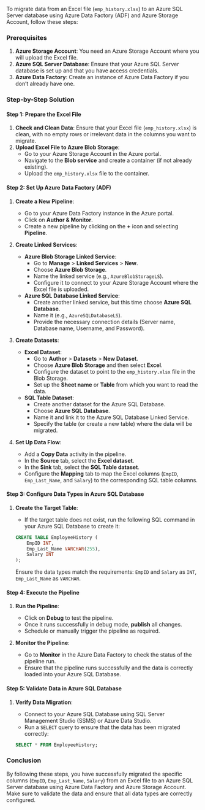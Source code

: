 To migrate data from an Excel file (`emp_history.xlsx`) to an Azure SQL Server database using Azure Data Factory (ADF) and Azure Storage Account, follow these steps:

### Prerequisites
1. **Azure Storage Account**: You need an Azure Storage Account where you will upload the Excel file.
2. **Azure SQL Server Database**: Ensure that your Azure SQL Server database is set up and that you have access credentials.
3. **Azure Data Factory**: Create an instance of Azure Data Factory if you don’t already have one.

### Step-by-Step Solution

#### Step 1: Prepare the Excel File
1. **Check and Clean Data**: Ensure that your Excel file (`emp_history.xlsx`) is clean, with no empty rows or irrelevant data in the columns you want to migrate.
2. **Upload Excel File to Azure Blob Storage**:
   - Go to your Azure Storage Account in the Azure portal.
   - Navigate to the **Blob service** and create a container (if not already existing).
   - Upload the `emp_history.xlsx` file to the container.

#### Step 2: Set Up Azure Data Factory (ADF)
1. **Create a New Pipeline**:
   - Go to your Azure Data Factory instance in the Azure portal.
   - Click on **Author & Monitor**.
   - Create a new pipeline by clicking on the **+** icon and selecting **Pipeline**.

2. **Create Linked Services**:
   - **Azure Blob Storage Linked Service**:
     - Go to **Manage** > **Linked Services** > **New**.
     - Choose **Azure Blob Storage**.
     - Name the linked service (e.g., `AzureBlobStorageLS`).
     - Configure it to connect to your Azure Storage Account where the Excel file is uploaded.
   - **Azure SQL Database Linked Service**:
     - Create another linked service, but this time choose **Azure SQL Database**.
     - Name it (e.g., `AzureSQLDatabaseLS`).
     - Provide the necessary connection details (Server name, Database name, Username, and Password).

3. **Create Datasets**:
   - **Excel Dataset**:
     - Go to **Author** > **Datasets** > **New Dataset**.
     - Choose **Azure Blob Storage** and then select **Excel**.
     - Configure the dataset to point to the `emp_history.xlsx` file in the Blob Storage.
     - Set up the **Sheet name** or **Table** from which you want to read the data.
   - **SQL Table Dataset**:
     - Create another dataset for the Azure SQL Database.
     - Choose **Azure SQL Database**.
     - Name it and link it to the Azure SQL Database Linked Service.
     - Specify the table (or create a new table) where the data will be migrated.

4. **Set Up Data Flow**:
   - Add a **Copy Data** activity in the pipeline.
   - In the **Source** tab, select the **Excel dataset**.
   - In the **Sink** tab, select the **SQL Table dataset**.
   - Configure the **Mapping** tab to map the Excel columns (`EmpID`, `Emp_Last_Name`, and `Salary`) to the corresponding SQL table columns.

#### Step 3: Configure Data Types in Azure SQL Database
1. **Create the Target Table**:
   - If the target table does not exist, run the following SQL command in your Azure SQL Database to create it:

   ```sql
   CREATE TABLE EmployeeHistory (
       EmpID INT,
       Emp_Last_Name VARCHAR(255),
       Salary INT
   );
   ```

   Ensure the data types match the requirements: `EmpID` and `Salary` as `INT`, `Emp_Last_Name` as `VARCHAR`.

#### Step 4: Execute the Pipeline
1. **Run the Pipeline**:
   - Click on **Debug** to test the pipeline.
   - Once it runs successfully in debug mode, **publish** all changes.
   - Schedule or manually trigger the pipeline as required.

2. **Monitor the Pipeline**:
   - Go to **Monitor** in the Azure Data Factory to check the status of the pipeline run.
   - Ensure that the pipeline runs successfully and the data is correctly loaded into your Azure SQL Database.

#### Step 5: Validate Data in Azure SQL Database
1. **Verify Data Migration**:
   - Connect to your Azure SQL Database using SQL Server Management Studio (SSMS) or Azure Data Studio.
   - Run a `SELECT` query to ensure that the data has been migrated correctly:

   ```sql
   SELECT * FROM EmployeeHistory;
   ```

### Conclusion
By following these steps, you have successfully migrated the specific columns (`EmpID`, `Emp_Last_Name`, `Salary`) from an Excel file to an Azure SQL Server database using Azure Data Factory and Azure Storage Account. Make sure to validate the data and ensure that all data types are correctly configured.